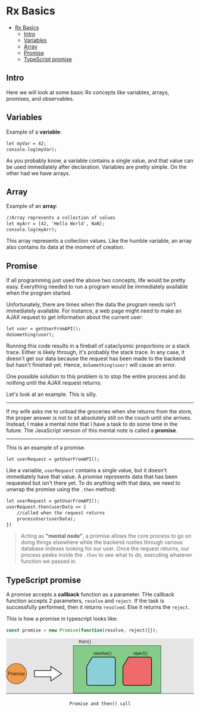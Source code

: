 # Rx Basics

- [Rx Basics](#rx-basics)
  - [Intro](#intro)
  - [Variables](#variables)
  - [Array](#array)
  - [Promise](#promise)
  - [TypeScript promise](#typescript-promise)

## Intro

Here we will look at some basic Rx concepts like variables, arrays, promises, and observables.

## Variables

Example of a **variable**:

```JS
let myVar = 42;
console.log(myVar);
```

As you probably know, a variable contains a single value, and that value can be used immediately after declaration. Variables are pretty simple. On the other had we have arrays.

## Array

Example of an **array**:

```JS
//Array represents a collection of values
let myArr = [42, 'Hello World', NaN];
console.log(myArr);
```

This array represents a collection values. Like the humble variable, an array also contains its data at the moment of creation.

## Promise

If all programming just used the above two concepts, life would be pretty easy. Everything needed to run a program would be immediately available when the program started.

Unfortunately, there are times when the data the program needs isn't immediately available. For instance, a web page might need to make an AJAX request to get information about the current user:

```JS
let user = getUserFromAPI();
doSomething(user);
```

Running this code results in a fireball of cataclysmic proportions or a stack trace. Either is likely through, it's probably the stack trace. In any case, it doesn't get our data because the request has been made to the backend but hasn't finished yet. Hence, `doSomething(user)` will cause an error.

One possible solution to this problem is to stop the entire process and do nothing until the AJAX request returns.

Let's look at an example. This is silly.

---

If my wife asks me to unload the groceries when she returns from the store, the proper answer is not to sit absolutely still on the couch until she arrives. Instead, I make a mental note that I have a task to do some time in the future. The JavaScript version of this mental note is called a **promise**.

---

This is an example of a promise.

```JS
let userRequest = getUserFromAPI();
```

Like a variable, `userRequest` contains a single value, but it doesn't immediately have that value. A promise represents data that has been requested but isn't there yet.
To do anything with that data, we need to unwrap the promise using the `.then` method:

```JS
let userRequest = getUserFromAPI();
userRequest.then(userData => {
    //called when the request returns
    processUser(userData);
})
```

> Acting as **"mental node"**, a promise allows the core process to go on doing things elsewhere while the backend rustles through various database indexes looking for our user.
> Once the request returns, our process peeks inside the `.then` to see what to do, executing whatever function we passed in.

## TypeScript promise

A promise accepts a **callback** function as a parameter. THe callback function accepts 2 parameters, `resolve` and `reject`. If the task is successfully performed, then it returns `resolved`.
Else it returns the `reject`.

This is how a promise in typescript looks like:

```typescript
const promise = new Promise(function(resolve, reject){});
```

<!-- markdownlint-disable -->
<p align="center">
    <img src="./img/typescript_promise.png">
    <p align="center">
    <code>Promise and then() call</code>
    </p>
</p>
<!-- markdownlint-enable -->


